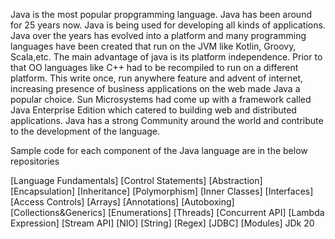 Java is the most popular propgramming language. Java has been around for 25 years now. Java is being used for developing all kinds of applications. Java over the years
has evolved into a platform and many programming languages have been created that run on the JVM like Kotlin, Groovy, Scala,etc. The main advantage of java is its platform independence.  Prior to that OO languages like C++ had to be recompiled to run on a different platform. This write once, run anywhere feature and advent of internet, increasing presence of business applications on the web made Java a popular choice. Sun Microsystems had come up with a framework called Java Enterprise Edition which catered to building web and distributed applications. Java has a strong Community around the world and contribute to the development of the language. 

Sample code for each component of the Java language are in the below repositories

[Language Fundamentals]
[Control Statements]
[Abstraction]
[Encapsulation]
[Inheritance]
[Polymorphism]
[Inner Classes]
[Interfaces]
[Access Controls]
[Arrays]
[Annotations]
[Autoboxing]
[Collections&Generics]
[Enumerations]
[Threads]
[Concurrent API]
[Lambda Expression]
[Stream API]
[NIO]
[String]
[Regex]
[JDBC]
[Modules]
JDk 20 

